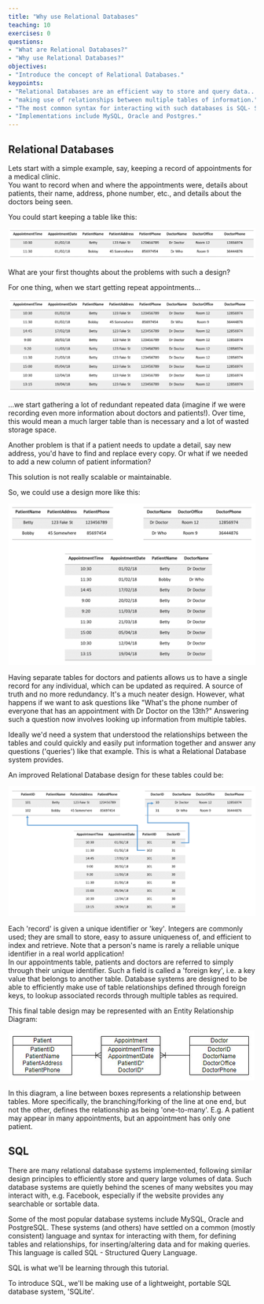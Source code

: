 ```yaml
---
title: "Why use Relational Databases"
teaching: 10
exercises: 0
questions:
- "What are Relational Databases?"
- "Why use Relational Databases?"
objectives:
- "Introduce the concept of Relational Databases."
keypoints:
- "Relational Databases are an efficient way to store and query data..."
- "making use of relationships between multiple tables of information."
- "The most common syntax for interacting with such databases is SQL- Structured Query Language."
- "Implementations include MySQL, Oracle and Postgres."
---
```


## Relational Databases

Lets start with a simple example, say, keeping a record of appointments for a medical clinic.  
You want to record when and where the appointments were, details about patients, their name, 
address, phone number, etc., and details about the doctors being seen.

You could start keeping a table like this: 

![Appointments tables v1](../fig/sql-appointments1.png)

What are your first thoughts about the problems with such a design?  
  
For one thing, when we start getting repeat appointments...  
  
![Appointments tables v2](../fig/sql-appointments2.png)
  
...we start gathering a lot of redundant repeated data (imagine if we were recording even more 
information about doctors and patients!). Over time, this would mean a much larger table than
is necessary and a lot of wasted storage space.  
  
Another problem is that if a patient needs to update a detail, say new address, you'd have to find
and replace every copy. Or what if we needed to add a new column of patient information?

This solution is not really scalable or maintainable.
  
So, we could use a design more like this:
  
![Appointments tables v3](../fig/sql-appointments3.png)
  
Having separate tables for doctors and patients allows us to have a single record for
any individual, which can be updated as required. A source of truth and no more redundancy.
It's a much neater design. However, what happens if we want to ask questions like "What's the
phone number of everyone that has an appointment with Dr Doctor on the 13th?"
Answering such a question now involves looking up information from multiple tables.
  
Ideally we'd need a system that understood the relationships between the tables and could quickly
and easily put information together and answer any questions ('queries') like that example.
This is what a Relational Database system provides. 
  
An improved Relational Database design for these tables could be:
  
![Appointments tables v4](../fig/sql-appointments4.png)
  
Each 'record' is given a unique identifier or 'key'. Integers are commonly used; they are small
to store, easy to assure uniqueness of, and efficient to index and retrieve.  Note that a 
person's name is rarely a reliable unique identifier in a real world application!  
In our appointments table, patients and doctors are referred to simply through their unique 
identifier. Such a field is called a 'foreign key', i.e. a key value that belongs to another
table. Database systems are designed to be able to efficiently make use of table relationships
defined through foreign keys, to lookup associated records through multiple tables as required.
  
This final table design may be represented with an Entity Relationship Diagram:
  
![Appointments tables v5](../fig/sql-appointmentsERE.jpg)
  
In this diagram, a line between boxes represents a relationship between tables. More specifically,
the branching/forking of the line at one end, but not the other, defines the relationship as 
being 'one-to-many'. E.g. A patient may appear in many appointments, but an appointment has only
one patient.
  

## SQL
  
There are many relational database systems implemented, following similar design principles to 
efficiently store and query large volumes of data. Such database systems are quietly behind the
scenes of many websites you may interact with, e.g. Facebook, especially if the website provides
any searchable or sortable data.
  
Some of the most popular database systems include MySQL, Oracle and PostgreSQL. These systems
(and others) have settled on a common (mostly consistent) language and syntax for interacting 
with them, for defining tables and relationships, for inserting/altering data and for making 
queries. This language is called SQL - Structured Query Language.
  
SQL is what we'll be learning through this tutorial. 
  
To introduce SQL, we'll be making use of a lightweight, portable SQL database system, 'SQLite'.
